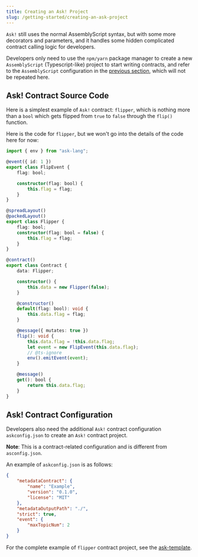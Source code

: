 ```yaml
---
title: Creating an Ask! Project
slug: /getting-started/creating-an-ask-project
---
```


`Ask!` still uses the normal AssemblyScript syntax, but with some more decorators and parameters, and it handles some hidden complicated contract calling logic for developers.

Developers only need to use the `npm/yarn` package manager to create a new `AssemblyScript` (Typescript-like) project to start writing contracts, and refer to the `AssemblyScript` configuration in the [previous section](./setup.md#configuration), which will not be repeated here.

## Ask! Contract Source Code

Here is a simplest example of `Ask!` contract: `flipper`, which is nothing more than a `bool` which gets flipped from `true` to `false` through the `flip()` function.

Here is the code for `flipper`, but we won't go into the details of the code here for now:

```ts
import { env } from "ask-lang";

@event({ id: 1 })
export class FlipEvent {
    flag: bool;

    constructor(flag: bool) {
        this.flag = flag;
    }
}

@spreadLayout()
@packedLayout()
export class Flipper {
    flag: bool;
    constructor(flag: bool = false) {
        this.flag = flag;
    }
}

@contract()
export class Contract {
    data: Flipper;

    constructor() {
        this.data = new Flipper(false);
    }

    @constructor()
    default(flag: bool): void {
        this.data.flag = flag;
    }

    @message({ mutates: true })
    flip(): void {
        this.data.flag = !this.data.flag;
        let event = new FlipEvent(this.data.flag);
        // @ts-ignore
        env().emitEvent(event);
    }

    @message()
    get(): bool {
        return this.data.flag;
    }
}
```

## Ask! Contract Configuration

Developers also need the additional `Ask!` contract configuration `askconfig.json` to create an `Ask!` contract project.

**Note**: This is a contract-related configuration and is different from `asconfig.json`.

An example of `askconfig.json` is as follows:

```json
{
    "metadataContract": {
        "name": "Example",
        "version": "0.1.0",
        "license": "MIT"
    },
    "metadataOutputPath": "./",
    "strict": true,
    "event": {
        "maxTopicNum": 2
    }
}
```

For the complete example of `flipper` contract project, see the [ask-template](https://github.com/ask-lang/ask-template).

<!-- 
然后用以下命令来编译：

```sh
ASK_CONFIG=./askconfig.json yarn asc --config asconfig.json flipper.ts
```

我们指定`flipper.ts`为入口文件, 并通过`askconfig.json`设置环境变量`ASK_CONFIG`的路径来指定配置，由于`asc`插件目前不支持传递参数，所以我们依靠环境变量来传递参数。
默认路径为当前目录下的`askconfig.json`，如果不存在则使用默认配置。

## 编译

合约编写完毕后，使用`asc`命令如下编译该合约:

```sh
yarn asc --config asconfig.json flipper.ts
```

**注意** 你应当使用当前包项目下的 asc 进行编译，而不是全局`asc`，否则会遇到重复定义的问题。

编译产物分为 2 部分：AssemblyScript 生成的 wasm 等代码，Ask!生成的`metadata.json`。
AssemblyScript 生成的 wasm 代码路径由`asconfig.json`配置决定，而`metadata.json`由 `askconfig.json`配置决定。 -->
